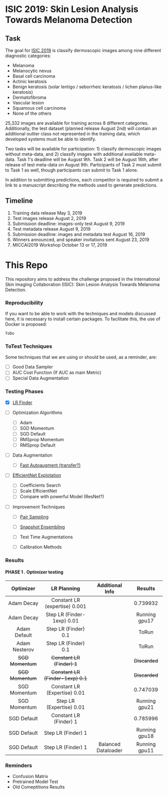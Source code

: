 # ISIC 2019: Skin Lesion Analysis Towards Melanoma Detection

## Task
The goal for [ISIC 2019](https://challenge2019.isic-archive.com/) is classify dermoscopic images 
among nine different diagnostic categories:

+ Melanoma
+ Melanocytic nevus
+ Basal cell carcinoma
+ Actinic keratosis
+ Benign keratosis (solar lentigo / seborrheic keratosis / lichen planus-like keratosis)
+ Dermatofibroma
+ Vascular lesion
+ Squamous cell carcinoma
+ None of the others

25,332 images are available for training across 8 different categories. Additionally, the test dataset 
(planned release August 2nd) will contain an additional outlier class not represented in the training data, 
which developed systems must be able to identify.

Two tasks will be available for participation: 1) classify dermoscopic images without meta-data, and 
2) classify images with additional available meta-data. Task 1's deadline will be August 9th. 
Task 2 will be August 16th, after release of test meta-data on August 9th. 
Participants of Task 2 must submit to Task 1 as well, though participants can submit to Task 1 alone.

In addition to submitting predictions, each competitor is required to submit a link to a manuscript 
describing the methods used to generate predictions.


## Timeline
1. Training data release May 3, 2019
2. Test images release August 2, 2019
3. Submission deadline: images-only test August 9, 2019
4. Test metadata release August 9, 2019
5. Submission deadline: images and metadata test August 16, 2019
6. Winners announced, and speaker invitations sent August 23, 2019
7. MICCAI2019 Workshop October 13 or 17, 2019

# This Repo


This repository aims to address the challenge proposed in the International Skin Imaging Collaboration (ISIC):
Skin Lesion Analysis Towards Melanoma Detection.

 
### Reproducibility

If you want to be able to work with the techniques and models discussed here, 
it is necessary to install certain packages. To facilitate this, the use of Docker is proposed:

```bash
ToDo
```

### ToTest Techniques

Some techniques that we are using or should be used, as a reminder, are:
- [ ] Good Data Sampler
- [ ] AUC Cost Function (If AUC as main Metric)
- [ ] Special Data Augmentation 

### Testing Phases

- [x] [LR Finder](https://towardsdatascience.com/estimating-optimal-learning-rate-for-a-deep-neural-network-ce32f2556ce0) 

- [ ] Optimization Algorithms
  + [ ] Adam
  + [ ] SGD Momentum
  + [ ] SGD Default
  + [ ] RMSprop Momentum
  + [ ] RMSprop Default

- [ ] Data Augmentation
  + [ ] [Fast Autoaugment (transfer?)](https://arxiv.org/abs/1905.00397)

- [ ] [EfficientNet Explotation](https://arxiv.org/pdf/1905.11946.pdf) 
  + [ ] Coefficients Search
  + [ ] Scale EfficientNet 
  + [ ] Compare with powerful Model (ResNet?)

- [ ] Improvement Techniques
  + [ ] [Pair Sampling](https://arxiv.org/pdf/1801.02929.pdf)
  + [ ] [Snapshot Ensembling](https://arxiv.org/abs/1704.00109)
  + [ ] Test Time Augmentations
  + [ ] Calibration Methods  
  

### Results

#### PHASE 1 . Optimizer testing

|     Optimizer     |            LR Planning               |   Additional Info    |       Results   |
|:-----------------:|:------------------------------------:|:--------------------:|:---------------:|
|   Adam Decay      |   Constant LR (expertise) 0.001      |                      |      0.739932   |
|   Adam Decay      |     Step LR (Finder-1exp) 0.01       |                      |   Running gpu17 |
|  Adam Default     |        Step LR (Finder) 0.1          |                      |       ToRun     |
| Adam Nesterov     |        Step LR (Finder) 0.1          |                      |       ToRun     |
|  ~~SGD Momentum~~ |      ~~Constant LR (Finder) 1~~      |                      |   ~~Discarded~~ |
|  ~~SGD Momentum~~ |   ~~Constant LR (Finder-1exp) 0.1~~  |                      |   ~~Discarded~~ |
|  SGD Momentum     |   Constant LR (Expertise) 0.01       |                      |      0.747039   |
|  SGD Momentum     |      Step LR (Expertise) 0.01        |                      |   Running gpu21 |
|  SGD Default      |      Constant LR (Finder) 1          |                      |      0.785996   |
|  SGD Default      |        Step LR (Finder) 1            |                      |   Running gpu18 |
|  SGD Default      |        Step LR (Finder) 1            | Balanced Dataloader  |   Running gpu11 | 

### Reminders
- Confusion Matrix
- Pretrained Model Test
- Old Comeptitions Results

